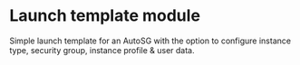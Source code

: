 # Launch template module

Simple launch template for an AutoSG with the option to configure instance type, security group, instance profile & user data.

<!-- BEGIN_TF_DOCS -->
<!-- END_TF_DOCS -->
